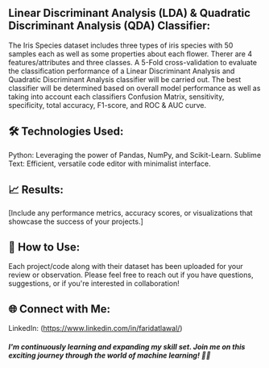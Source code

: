 ## Linear Discriminant Analysis (LDA) & Quadratic Discriminant Analysis (QDA) Classifier:

The Iris Species dataset includes three types of iris species with 50 samples each as well as some properties about each flower. Therer are 4 features/attributes and three classes. A 5-Fold cross-validation to evaluate the classification performance of a Linear Discriminant Analysis and Quadratic Discriminant Analysis classifier will be carried out. The best classifier will be determined based on overall model performance as well as taking into account each classifiers Confusion Matrix, sensitivity, specificity, total accuracy, F1-score, and ROC & AUC curve.

## 🛠️ Technologies Used:

Python: Leveraging the power of Pandas, NumPy, and Scikit-Learn.
Sublime Text: Efficient, versatile code editor with minimalist interface.

## 📈 Results:

[Include any performance metrics, accuracy scores, or visualizations that showcase the success of your projects.]

## 🔗 How to Use:

Each project/code along with their dataset has been uploaded for your review or observation. Please feel free to reach out if you have questions, suggestions, or if you're interested in collaboration!

## 🌐 Connect with Me:

LinkedIn: (https://www.linkedin.com/in/faridatlawal/)

##### I'm continuously learning and expanding my skill set. Join me on this exciting journey through the world of machine learning! 🤖✨

